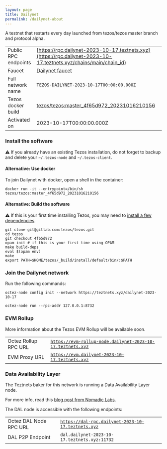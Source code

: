 ```yaml
---
layout: page
title: Dailynet
permalink: /dailynet-about
---
```


A testnet that restarts every day launched from tezos/tezos master branch and protocol alpha.

| | |
|-------|---------------------|
| Public RPC endpoints | [https://rpc.dailynet-2023-10-17.teztnets.xyz](https://rpc.dailynet-2023-10-17.teztnets.xyz/chains/main/chain_id)<br/> |
| Faucet | [Dailynet faucet](https://faucet.dailynet-2023-10-17.teztnets.xyz) |
| Full network name | `TEZOS-DAILYNET-2023-10-17T00:00:00.000Z` |
| Tezos docker build | [tezos/tezos:master_4f65d972_20231016210156](https://hub.docker.com/r/tezos/tezos/tags?page=1&ordering=last_updated&name=master_4f65d972_20231016210156) |
| Activated on | 2023-10-17T00:00:00.000Z |





### Install the software

⚠️  If you already have an existing Tezos installation, do not forget to backup and delete your `~/.tezos-node` and `~/.tezos-client`.



#### Alternative: Use docker

To join Dailynet with docker, open a shell in the container:

```
docker run -it --entrypoint=/bin/sh tezos/tezos:master_4f65d972_20231016210156
```

#### Alternative: Build the software

⚠️  If this is your first time installing Tezos, you may need to [install a few dependencies](https://tezos.gitlab.io/introduction/howtoget.html#setting-up-the-development-environment-from-scratch).

```
git clone git@gitlab.com:tezos/tezos.git
cd tezos
git checkout 4f65d972
opam init # if this is your first time using OPAM
make build-deps
eval $(opam env)
make
export PATH=$HOME/tezos/_build/install/default/bin/:$PATH
```

### Join the Dailynet network

Run the following commands:

```
octez-node config init --network https://teztnets.xyz/dailynet-2023-10-17

octez-node run --rpc-addr 127.0.0.1:8732
```


### EVM Rollup

More information about the Tezos EVM Rollup will be available soon.

| | |
|-------|---------------------|
| Octez Rollup RPC URL | [`https://evm-rollup-node.dailynet-2023-10-17.teztnets.xyz`](https://evm-rollup-node.dailynet-2023-10-17.teztnets.xyz/global/block/head) |
| EVM Proxy URL | [`https://evm.dailynet-2023-10-17.teztnets.xyz`](https://evm.dailynet-2023-10-17.teztnets.xyz) |




### Data Availability Layer

The Teztnets baker for this network is running a Data Availability Layer node.

For more info, read this [blog post from Nomadic Labs](https://research-development.nomadic-labs.com/data-availability-layer-tezos.html).

The DAL node is accessible with the following endpoints:

| | |
|-------|---------------------|
| Octez DAL Node RPC URL | [`https://dal-rpc.dailynet-2023-10-17.teztnets.xyz`](https://dal-rpc.dailynet-2023-10-17.teztnets.xyz) |
| DAL P2P Endpoint | `dal.dailynet-2023-10-17.teztnets.xyz:11732` |




